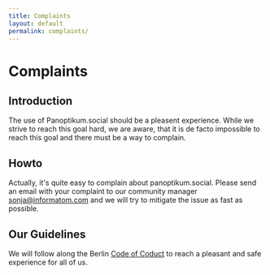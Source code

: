 ```yaml
---
title: Complaints
layout: default
permalink: complaints/
---
```


# Complaints

## Introduction

The use of Panoptikum.social should be a pleasent experience. While we strive to reach this goal hard,
we are aware, that it is de facto impossible to reach this goal and there must be a way to
complain.

## Howto

Actually, it's quite easy to complain about panoptikum.social.
Please send an email with your complaint to our community manager <sonja@informatom.com> and we
will try to mitigate the issue as fast as possible.


## Our Guidelines

We will follow along the Berlin [Code of Coduct](/code_of_conduct) to reach a pleasant and safe
experience for all of us.
